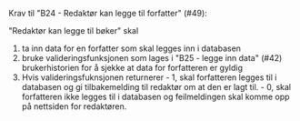 Krav til "B24 - Redaktør kan legge til forfatter" (#49):

"Redaktør kan legge til bøker" skal

1.	ta inn data for en forfatter som skal legges inn i databasen
2.  bruke valideringsfunksjonen som lages i "B25 - legge inn data" (#42) brukerhistorien for å sjekke at data for forfatteren er gyldig 
3.  Hvis valideringsfuknsjonen returnerer
        - 1, skal forfatteren legges til i databasen og gi tilbakemelding til redaktør om at den er lagt til.
        - 0, skal forfatteren ikke legges til i databasen og feilmeldingen skal komme opp på nettsiden for redaktøren.